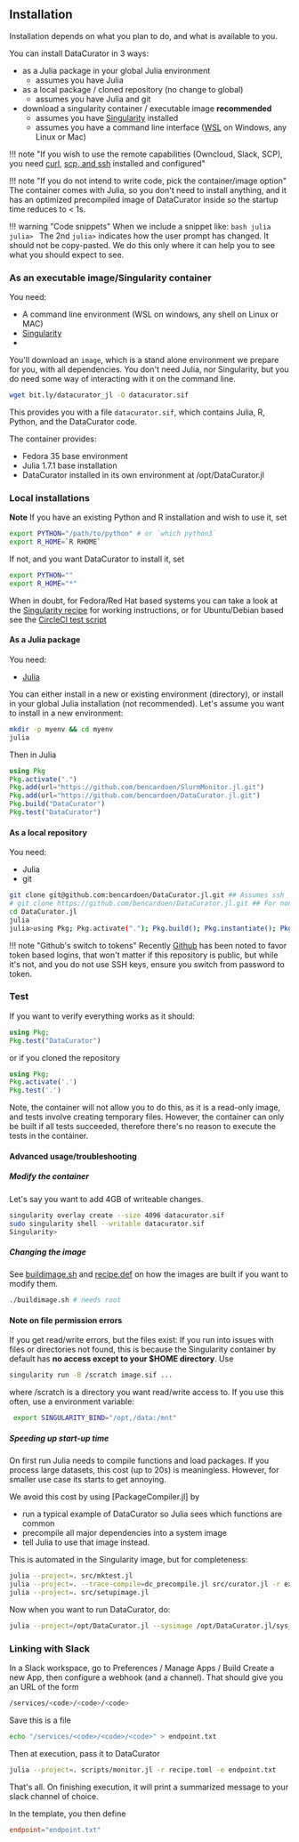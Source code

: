 ## Installation
Installation depends on what you plan to do, and what is available to you.


You can install DataCurator in 3 ways:
- as a Julia package in your global Julia environment
  - assumes you have Julia
- as a local package / cloned repository (no change to global)
  - assumes you have Julia and git
- download a singularity container / executable image **recommended**
  - assumes you have [Singularity](https://singularity-docs.readthedocs.io/en/latest/) installed
  - assumes you have a command line interface ([WSL](https://learn.microsoft.com/en-us/windows/wsl/install) on Windows, any Linux or Mac)

!!! note "If you wish to use the remote capabilities (Owncloud, Slack, SCP), you need [curl](https://curl.se/download.html), [scp, and ssh](https://www.openssh.com/) installed and configured"

!!! note "If you do not intend to write code, pick the container/image option"
    The container comes with Julia, so you don't need to install anything, and it has an optimized precompiled image of DataCurator inside so the startup time reduces to < 1s.


!!! warning "Code snippets"
    When we include a snippet like:
    ```bash
    julia
    julia>
    ```
    The 2nd `julia>` indicates how the user prompt has changed. It should not be copy-pasted.
    We do this only where it can help you to see what you should expect to see.

### As an executable image/Singularity container
You need:
- A command line environment (WSL on windows, any shell on Linux or MAC)
- [Singularity](https://singularity-docs.readthedocs.io/en/latest/)
-
You'll download an `image`, which is a stand alone environment we prepare for you, with all dependencies. You don't need Julia, nor Singularity, but you do need some way of interacting with it on the command line.

```bash
wget bit.ly/datacurator_jl -O datacurator.sif
```
This provides you with a file `datacurator.sif`, which contains Julia, R, Python, and the DataCurator code.

The container provides:
- Fedora 35 base environment
- Julia 1.7.1 base installation
- DataCurator installed in its own environment at /opt/DataCurator.jl


### Local installations
**Note** If you have an existing Python and R installation and wish to use it, set
```bash
export PYTHON="/path/to/python" # or `which python3`
export R_HOME=`R RHOME`
```
If not, and you want DataCurator to install it, set
```bash
export PYTHON=""
export R_HOME="*"
```
When in doubt, for Fedora/Red Hat based systems you can take a look at the [Singularity recipe](https://github.com/bencardoen/DataCurator.jl/blob/main/singularity/recipe.def) for working instructions, or for Ubuntu/Debian based see the [CircleCI test script](https://github.com/bencardoen/DataCurator.jl/blob/main/.circleci/config.yml)
#### As a Julia package
You need:
- [Julia](https://julialang.org/downloads/)

You can either install in a new or existing environment (directory), or install in your global Julia installation (not recommended).
Let's assume you want to install in a new environment:
```bash
mkdir -p myenv && cd myenv
julia
```
Then in Julia
```julia
using Pkg
Pkg.activate(".")
Pkg.add(url="https://github.com/bencardoen/SlurmMonitor.jl.git")
Pkg.add(url="https://github.com/bencardoen/DataCurator.jl.git")
Pkg.build("DataCurator")
Pkg.test("DataCurator")
```

#### As a local repository
You need:
- Julia
- git

```bash
git clone git@github.com:bencardoen/DataCurator.jl.git ## Assumes ssh
# git clone https://github.com/bencardoen/DataCurator.jl.git ## For non SSH
cd DataCurator.jl
julia
julia>using Pkg; Pkg.activate("."); Pkg.build(); Pkg.instantiate(); Pkg.test();
```
!!! note "Github's switch to tokens"
    Recently [Github](https://docs.github.com/en/authentication/keeping-your-account-and-data-secure/creating-a-personal-access-token) has been noted to favor token based logins, that won't matter if this repository is public, but while it's not, and you do not use SSH keys, ensure you switch from password to token.

### Test
If you want to verify everything works as it should:
```julia
using Pkg;
Pkg.test("DataCurator")
```
or if you cloned the repository
```julia
using Pkg;
Pkg.activate('.')
Pkg.test('.')
```
Note, the container will not allow you to do this, as it is a read-only image, and tests involve creating temporary files.
However, the container can only be built if all tests succeeded, therefore there's no reason to execute the tests in the container.

#### Advanced usage/troubleshooting

##### Modify the container
Let's say you want to add 4GB of writeable changes.
```bash
singularity overlay create --size 4096 datacurator.sif
sudo singularity shell --writable datacurator.sif
Singularity>
```

##### Changing the image
See [buildimage.sh](https://github.com/bencardoen/DataCurator.jl/tree/main/buildimage.sh) and [recipe.def](https://github.com/bencardoen/DataCurator.jl/tree/main/singularity/recipe.def) on how the images are built if you want to modify them.

```bash
./buildimage.sh # needs root
```
#### Note on file permission errors
If you get read/write errors, but the files exist:
If you run into issues with files or directories not found, this is because the Singularity container by default has **no access except to your $HOME directory**. Use
```bash
singularity run -B /scratch image.sif ...
```
where /scratch is a directory you want read/write access to.
If you use this often, use a environment variable:
```bash
 export SINGULARITY_BIND="/opt,/data:/mnt"
```

##### Speeding up start-up time
On first run Julia needs to compile functions and load packages. If you process large datasets, this cost (up to 20s) is meaningless. However, for smaller use case its starts to get annoying.

We avoid this cost by using [PackageCompiler.jl] by
- run a typical example of DataCurator so Julia sees which functions are common
- precompile all major dependencies into a system image
- tell Julia to use that image instead.

This is automated in the Singularity image, but for completeness:
```bash
julia --project=. src/mktest.jl
julia --project=. --trace-compile=dc_precompile.jl src/curator.jl -r example_recipes/aggregate_new_api.toml
julia --project=. src/setupimage.jl
```
Now when you want to run DataCurator, do:
```bash
julia --project=/opt/DataCurator.jl --sysimage /opt/DataCurator.jl/sys_img.so /opt/DataCurator.jl/src/curator.jl --recipe <YOURRECIPE.TOML>
```



### Linking with Slack
In a Slack workspace, go to Preferences / Manage Apps / Build
Create a new App, then configure a webhook (and a channel).
That should give you an URL of the form
```bash
/services/<code>/<code>/<code>
```
Save this is a file
```bash
echo "/services/<code>/<code>/<code>" > endpoint.txt
```
Then at execution, pass it to DataCurator
```bash
julia --project=. scripts/monitor.jl -r recipe.toml -e endpoint.txt
```
That's all.
On finishing execution, it will print a summarized message to your slack channel of choice.

In the template, you then define
```toml
endpoint="endpoint.txt"
```
